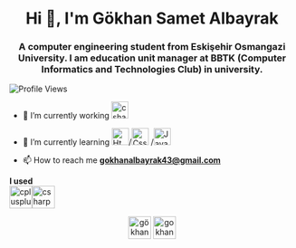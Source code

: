 <h1 align="center">Hi 👋, I'm Gökhan Samet Albayrak</h1>
<h3 align="center">A computer engineering student from Eskişehir Osmangazi University. I am education unit manager at BBTK (Computer Informatics and Technologies Club) in university.</h3>
<p align="left"> <img src="https://komarev.com/ghpvc/?username=gokhansamet" alt="Profile Views" /> </p>

- 🔭 I’m currently working <img src="https://user-images.githubusercontent.com/53264738/88378748-47259080-cdaa-11ea-8f60-807e8eb05702.png" alt="csharp" width="30" height="30"/>

- 🌱 I’m currently learning <img src="https://user-images.githubusercontent.com/53264738/88379492-c071b300-cdab-11ea-897e-0f51cb64bbca.png" width="30" height="30" alt="Html"/>/<img src="https://user-images.githubusercontent.com/53264738/88379502-c23b7680-cdab-11ea-9b33-49967d852945.png" width="30" height="30" alt="Css"/> /<img src="https://user-images.githubusercontent.com/53264738/88379505-c4053a00-cdab-11ea-9ebd-5dccf50ee0ae.png" alt="Javascript" width="30" height="30" />

- 📫 How to reach me **gokhanalbayrak43@gmail.com**

<p align="left"><strong>I used</strong> <br><img src="https://user-images.githubusercontent.com/53264738/88379365-7dafdb00-cdab-11ea-8367-42a7899d50a7.png" alt="cplusplus" width="40" height="40"/><img src="https://user-images.githubusercontent.com/53264738/88378748-47259080-cdaa-11ea-8f60-807e8eb05702.png" alt="csharp" width="40" height="40"/> </p><p align="center"></p>

<p align="center">
<a href="https://www.linkedin.com/in/g%C3%B6khan-samet-albayrak-3b1229152/" target="blank"><img align="center" src="https://cdn.jsdelivr.net/npm/simple-icons@3.0.1/icons/linkedin.svg" alt="gökhan samet albayrak" height="40" width=40" /></a>
<a href="https://instagram.com/gokhansametalbayrak" target="blank"><img align="center" src="https://cdn.jsdelivr.net/npm/simple-icons@3.0.1/icons/instagram.svg" alt="gokhansametalbayrak" height="40" width="40" /></a>
</p>
